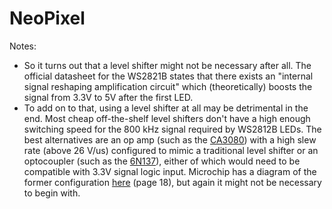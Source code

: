 # NeoPixel

Notes:

- So it turns out that a level shifter might not be necessary after all. The official datasheet for the WS2821B states that there exists an "internal signal reshaping amplification circuit" which (theoretically) boosts the signal from 3.3V to 5V after the first LED.
- To add on to that, using a level shifter at all may be detrimental in the end. Most cheap off-the-shelf level shifters don't have a high enough switching speed for the 800 kHz signal required by WS2812B LEDs. The best alternatives are an op amp (such as the [CA3080](https://www.mouser.com/catalog/specsheets/intersil_fn475.pdf)) with a high slew rate (above 26 V/us) configured to mimic a traditional level shifter or an optocoupler (such as the [6N137](https://www.vishay.com/docs/84732/6n137.pdf)), either of which would need to be compatible with 3.3V signal logic input. Microchip has a diagram of the former configuration [here](https://www.newark.com/pdfs/techarticles/microchip/3_3vto5vAnalogTipsnTricksBrchr.pdf) (page 18), but again it might not be necessary to begin with.
